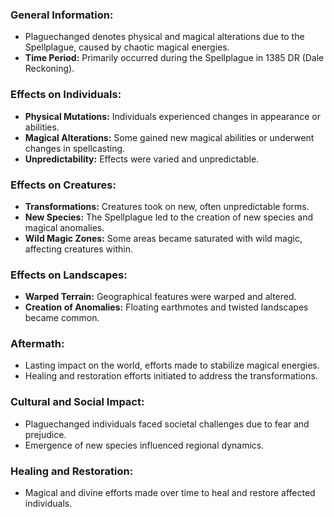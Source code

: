 ### General Information:
- Plaguechanged denotes physical and magical alterations due to the Spellplague, caused by chaotic magical energies.
- **Time Period:** Primarily occurred during the Spellplague in 1385 DR (Dale Reckoning).

### Effects on Individuals:

- **Physical Mutations:** Individuals experienced changes in appearance or abilities.
- **Magical Alterations:** Some gained new magical abilities or underwent changes in spellcasting.
- **Unpredictability:** Effects were varied and unpredictable.

### Effects on Creatures:

- **Transformations:** Creatures took on new, often unpredictable forms.
- **New Species:** The Spellplague led to the creation of new species and magical anomalies.
- **Wild Magic Zones:** Some areas became saturated with wild magic, affecting creatures within.

### Effects on Landscapes:

- **Warped Terrain:** Geographical features were warped and altered.
- **Creation of Anomalies:** Floating earthmotes and twisted landscapes became common.

### Aftermath:

- Lasting impact on the world, efforts made to stabilize magical energies.
- Healing and restoration efforts initiated to address the transformations.

### Cultural and Social Impact:

- Plaguechanged individuals faced societal challenges due to fear and prejudice.
- Emergence of new species influenced regional dynamics.

### Healing and Restoration:

- Magical and divine efforts made over time to heal and restore affected individuals.